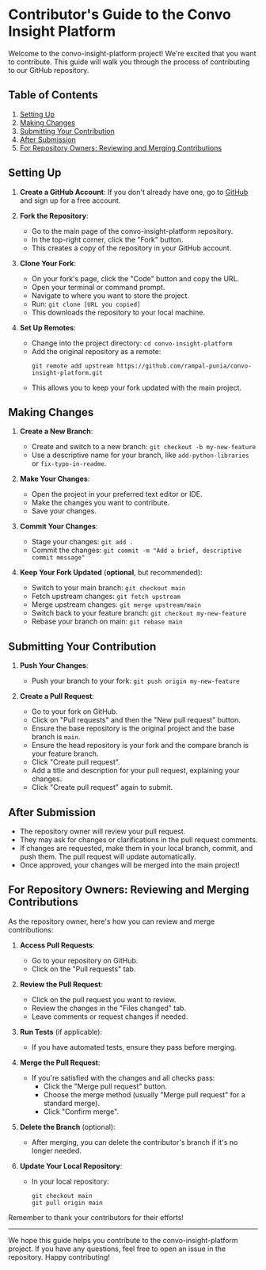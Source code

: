 # Contributor's Guide to the Convo Insight Platform

Welcome to the convo-insight-platform project! We're excited that you want to contribute. This guide will walk you through the process of contributing to our GitHub repository.

## Table of Contents

1. [Setting Up](#setting-up)
2. [Making Changes](#making-changes)
3. [Submitting Your Contribution](#submitting-your-contribution)
4. [After Submission](#after-submission)
5. [For Repository Owners: Reviewing and Merging Contributions](#for-repository-owners-reviewing-and-merging-contributions)

## Setting Up

1. **Create a GitHub Account**: If you don't already have one, go to [GitHub](https://github.com) and sign up for a free account.

2. **Fork the Repository**: 
   - Go to the main page of the convo-insight-platform repository.
   - In the top-right corner, click the "Fork" button.
   - This creates a copy of the repository in your GitHub account.

3. **Clone Your Fork**:
   - On your fork's page, click the "Code" button and copy the URL.
   - Open your terminal or command prompt.
   - Navigate to where you want to store the project.
   - Run: `git clone [URL you copied]`
   - This downloads the repository to your local machine.

4. **Set Up Remotes**:
   - Change into the project directory: `cd convo-insight-platform`
   - Add the original repository as a remote:
      ```
      git remote add upstream https://github.com/rampal-punia/convo-insight-platform.git
      ```
   - This allows you to keep your fork updated with the main project.

## Making Changes

1. **Create a New Branch**:
   - Create and switch to a new branch: `git checkout -b my-new-feature`
   - Use a descriptive name for your branch, like `add-python-libraries` or `fix-typo-in-readme`.

2. **Make Your Changes**:
   - Open the project in your preferred text editor or IDE.
   - Make the changes you want to contribute.
   - Save your changes.

3. **Commit Your Changes**:
   - Stage your changes: `git add .`
   - Commit the changes: `git commit -m "Add a brief, descriptive commit message"`

4. **Keep Your Fork Updated** (**optional**, but recommended):
   - Switch to your main branch: `git checkout main`
   - Fetch upstream changes: `git fetch upstream`
   - Merge upstream changes: `git merge upstream/main`
   - Switch back to your feature branch: `git checkout my-new-feature`
   - Rebase your branch on main: `git rebase main`

## Submitting Your Contribution

1. **Push Your Changes**:
   - Push your branch to your fork: `git push origin my-new-feature`

2. **Create a Pull Request**:
   - Go to your fork on GitHub.
   - Click on "Pull requests" and then the "New pull request" button.
   - Ensure the base repository is the original project and the base branch is `main`.
   - Ensure the head repository is your fork and the compare branch is your feature branch.
   - Click "Create pull request".
   - Add a title and description for your pull request, explaining your changes.
   - Click "Create pull request" again to submit.

## After Submission

- The repository owner will review your pull request.
- They may ask for changes or clarifications in the pull request comments.
- If changes are requested, make them in your local branch, commit, and push them. The pull request will update automatically.
- Once approved, your changes will be merged into the main project!

## For Repository Owners: Reviewing and Merging Contributions

As the repository owner, here's how you can review and merge contributions:

1. **Access Pull Requests**:
   - Go to your repository on GitHub.
   - Click on the "Pull requests" tab.

2. **Review the Pull Request**:
   - Click on the pull request you want to review.
   - Review the changes in the "Files changed" tab.
   - Leave comments or request changes if needed.

3. **Run Tests** (if applicable):
   - If you have automated tests, ensure they pass before merging.

4. **Merge the Pull Request**:
   - If you're satisfied with the changes and all checks pass:
     - Click the "Merge pull request" button.
     - Choose the merge method (usually "Merge pull request" for a standard merge).
     - Click "Confirm merge".

5. **Delete the Branch** (optional):
   - After merging, you can delete the contributor's branch if it's no longer needed.

6. **Update Your Local Repository**:
   - In your local repository:
     ```
     git checkout main
     git pull origin main
     ```

Remember to thank your contributors for their efforts!

---

We hope this guide helps you contribute to the convo-insight-platform project. If you have any questions, feel free to open an issue in the repository. Happy contributing!